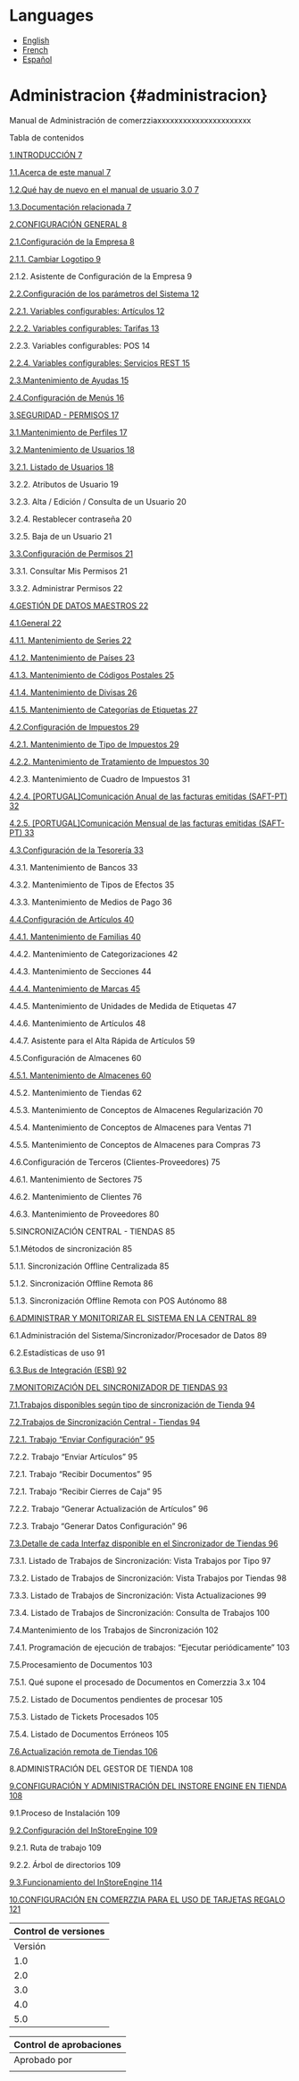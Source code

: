 # Languages

* [English](en/)
* [French](fr/)
* [Español](es/)


# Administracion {#administracion}
Manual de Administración de comerzziaxxxxxxxxxxxxxxxxxxxxxx

Tabla de contenidos

[1.INTRODUCCIÓN 7](export/introduccion/README.md)

[1.1.Acerca de este manual 7](export/introduccion/acerca_de_este_manual.md)

[1.2.Qué hay de nuevo en el manual de usuario 3.0 7](export/introduccion/que_hay_de_nuevo_en_el_manual_de_usuario_30.md)

[1.3.Documentación relacionada 7](export/introduccion/documentacion_relacionada.md)

[2.CONFIGURACIÓN GENERAL 8](export/configuracion_general/README.md)

[2.1.Configuración de la Empresa 8](export/configuracion_general/configuracion_de_la_empresa.md)

[2.1.1. Cambiar Logotipo 9](export/configuracion_general/configuracion_de_la_empresa.md#cambiar-logotipo)

2.1.2. Asistente de Configuración de la Empresa 9

[2.2.Configuración de los parámetros del Sistema 12](export/configuracion_general/configuracion_de_los_parametros_del_sistema.md)

[2.2.1. Variables configurables: Artículos 12](export/configuracion_general/configuracion_de_los_parametros_del_sistema.md#variables-configurables-art-culos)

[2.2.2. Variables configurables: Tarifas 13](export/configuracion_general/configuracion_de_los_parametros_del_sistema.md#variables-configurables-tarifas)

2.2.3. Variables configurables: POS 14

[2.2.4. Variables configurables: Servicios REST 15](export/configuracion_general/configuracion_de_los_parametros_del_sistema.md#variables-configurables-servicios-rest)

[2.3.Mantenimiento de Ayudas 15](export/configuracion_general/mantenimiento_de_ayudas.md)

[2.4.Configuración de Menús 16](export/configuracion_general/configuracion_de_menus.md)

[3.SEGURIDAD - PERMISOS 17](export/seguridad_-_permisos/README.md)

[3.1.Mantenimiento de Perfiles 17](export/seguridad_-_permisos/mantenimiento_de_perfiles.md)

[3.2.Mantenimiento de Usuarios 18](export/seguridad_-_permisos/mantenimiento_de_usuarios.md)

[3.2.1. Listado de Usuarios 18](export/seguridad_-_permisos/mantenimiento_de_usuarios.md#listado-de-usuarios)

3.2.2. Atributos de Usuario 19

3.2.3. Alta \/ Edición \/ Consulta de un Usuario 20

3.2.4. Restablecer contraseña 20

3.2.5. Baja de un Usuario 21

[3.3.Configuración de Permisos 21](export/seguridad_-_permisos/configuracion_de_permisos.md)

3.3.1. Consultar Mis Permisos 21

3.3.2. Administrar Permisos 22

[4.GESTIÓN DE DATOS MAESTROS 22](export/gestion_de_datos_maestros/README.md)

[4.1.General 22](export/gestion_de_datos_maestros/general.md)

[4.1.1. Mantenimiento de Series 22](export/gestion_de_datos_maestros/general.md#mantenimiento-de-series)

[4.1.2. Mantenimiento de Países 23](export/gestion_de_datos_maestros/general.md#mantenimiento-de-pa-ses)

[4.1.3. Mantenimiento de Códigos Postales 25](export/gestion_de_datos_maestros/general.md#mantenimiento-de-c-digos-postales)

[4.1.4. Mantenimiento de Divisas 26](export/gestion_de_datos_maestros/general.md#mantenimiento-de-divisas)

[4.1.5. Mantenimiento de Categorías de Etiquetas 27](export/gestion_de_datos_maestros/general.md#mantenimiento-de-categor-as-de-etiquetas)

[4.2.Configuración de Impuestos 29](export/gestion_de_datos_maestros/configuracion_de_impuestos.md)

[4.2.1. Mantenimiento de Tipo de Impuestos 29](export/gestion_de_datos_maestros/configuracion_de_impuestos.md#mantenimiento-de-tipo-de-impuestos)

[4.2.2. Mantenimiento de Tratamiento de Impuestos 30](export/gestion_de_datos_maestros/configuracion_de_impuestos.md#mantenimiento-de-tratamiento-de-impuestos)

4.2.3. Mantenimiento de Cuadro de Impuestos 31

[4.2.4. ](export/gestion_de_datos_maestros/configuracion_de_impuestos.md#portugal-comunicaci-n-anual-de-las-facturas-emitidas-saft-pt)[\[](export/gestion_de_datos_maestros/configuracion_de_impuestos.md#portugal-comunicaci-n-anual-de-las-facturas-emitidas-saft-pt)[PORTUGAL\]](export/gestion_de_datos_maestros/configuracion_de_impuestos.md#portugal-comunicaci-n-anual-de-las-facturas-emitidas-saft-pt)[Comunicación Anual de las facturas emitidas \(SAFT-PT\) 32](export/gestion_de_datos_maestros/configuracion_de_impuestos.md#portugal-comunicaci-n-anual-de-las-facturas-emitidas-saft-pt)

[4.2.5. ](export/gestion_de_datos_maestros/configuracion_de_impuestos.md#portugal-comunicaci-n-mensual-de-las-facturas-emitidas-saft-pt)[\[](export/gestion_de_datos_maestros/configuracion_de_impuestos.md#portugal-comunicaci-n-mensual-de-las-facturas-emitidas-saft-pt)[PORTUGAL\]](export/gestion_de_datos_maestros/configuracion_de_impuestos.md#portugal-comunicaci-n-mensual-de-las-facturas-emitidas-saft-pt)[Comunicación Mensual de las facturas emitidas \(SAFT-PT\) 33](export/gestion_de_datos_maestros/configuracion_de_impuestos.md#portugal-comunicaci-n-mensual-de-las-facturas-emitidas-saft-pt)

[4.3.Configuración de la Tesorería 33](export/gestion_de_datos_maestros/configuracion_de_la_tesoreria.md)

4.3.1. Mantenimiento de Bancos 33

4.3.2. Mantenimiento de Tipos de Efectos 35

4.3.3. Mantenimiento de Medios de Pago 36

[4.4.Configuración de Artículos 40](export/gestion_de_datos_maestros/configuracion_de_articulos.md)

[4.4.1. Mantenimiento de Familias 40](export/gestion_de_datos_maestros/configuracion_de_articulos.md#mantenimiento-de-familias)

4.4.2. Mantenimiento de Categorizaciones 42

4.4.3. Mantenimiento de Secciones 44

[4.4.4. Mantenimiento de Marcas 45](export/gestion_de_datos_maestros/configuracion_de_articulos.md#mantenimiento-de-marcas)

4.4.5. Mantenimiento de Unidades de Medida de Etiquetas 47

4.4.6. Mantenimiento de Artículos 48

4.4.7. Asistente para el Alta Rápida de Artículos 59

4.5.Configuración de Almacenes 60

[4.5.1. Mantenimiento de Almacenes 60](export/gestion_de_datos_maestros/configuracion_de_almacenes.md#mantenimiento-de-almacenes)

4.5.2. Mantenimiento de Tiendas 62

4.5.3. Mantenimiento de Conceptos de Almacenes Regularización 70

4.5.4. Mantenimiento de Conceptos de Almacenes para Ventas 71

4.5.5. Mantenimiento de Conceptos de Almacenes para Compras 73

4.6.Configuración de Terceros \(Clientes-Proveedores\) 75

4.6.1. Mantenimiento de Sectores 75

4.6.2. Mantenimiento de Clientes 76

4.6.3. Mantenimiento de Proveedores 80

5.SINCRONIZACIÓN CENTRAL - TIENDAS 85

5.1.Métodos de sincronización 85

5.1.1. Sincronización Offline Centralizada 85

5.1.2. Sincronización Offline Remota 86

5.1.3. Sincronización Offline Remota con POS Autónomo 88

[6.ADMINISTRAR Y MONITORIZAR EL SISTEMA EN LA CENTRAL 89](export/administrar_y_monitorizar_el_sistema_en_la_central/README.md)

6.1.Administración del Sistema\/Sincronizador\/Procesador de Datos 89

6.2.Estadísticas de uso 91

[6.3.Bus de Integración \(ESB\) 92](export/administrar_y_monitorizar_el_sistema_en_la_central/bus_de_integracion_esb.md)

[7.MONITORIZACIÓN DEL SINCRONIZADOR DE TIENDAS 93](export/monitorizacion_del_sincronizador_de_tiendas/README.md)

[7.1.Trabajos disponibles según tipo de sincronización de Tienda 94](export/monitorizacion_del_sincronizador_de_tiendas/trabajos_disponibles_segun_tipo_de_sincronizacion_.md)

[7.2.Trabajos de Sincronización Central - Tiendas 94](export/monitorizacion_del_sincronizador_de_tiendas/trabajos_de_sincronizacion_central_-_tiendas.md)

[7.2.1. Trabajo “Enviar Configuración” 95](export/monitorizacion_del_sincronizador_de_tiendas/trabajos_de_sincronizacion_central_-_tiendas.md#trabajo-enviar-configuraci-n)

7.2.2. Trabajo “Enviar Artículos” 95

7.2.1. Trabajo “Recibir Documentos” 95

7.2.1. Trabajo “Recibir Cierres de Caja” 95

7.2.2. Trabajo “Generar Actualización de Artículos” 96

7.2.3. Trabajo “Generar Datos Configuración” 96

[7.3.Detalle de cada Interfaz disponible en el Sincronizador de Tiendas 96](export/monitorizacion_del_sincronizador_de_tiendas/detalle_de_cada_interfaz_disponible_en_el_sincroni.md)

7.3.1. Listado de Trabajos de Sincronización: Vista Trabajos por Tipo 97

7.3.2. Listado de Trabajos de Sincronización: Vista Trabajos por Tiendas 98

7.3.3. Listado de Trabajos de Sincronización: Vista Actualizaciones 99

7.3.4. Listado de Trabajos de Sincronización: Consulta de Trabajos 100

7.4.Mantenimiento de los Trabajos de Sincronización 102

7.4.1. Programación de ejecución de trabajos: “Ejecutar periódicamente” 103

7.5.Procesamiento de Documentos 103

7.5.1. Qué supone el procesado de Documentos en Comerzzia 3.x 104

7.5.2. Listado de Documentos pendientes de procesar 105

7.5.3. Listado de Tickets Procesados 105

7.5.4. Listado de Documentos Erróneos 105

[7.6.Actualización remota de Tiendas 106](export/monitorizacion_del_sincronizador_de_tiendas/actualizacion_remota_de_tiendas.md)

8.ADMINISTRACIÓN DEL GESTOR DE TIENDA 108

[9.CONFIGURACIÓN Y ADMINISTRACIÓN DEL INSTORE ENGINE EN TIENDA 108](export/configuracion_y_administracion_del_instore_engine_/README.md)

9.1.Proceso de Instalación 109

[9.2.Configuración del InStoreEngine 109](export/configuracion_y_administracion_del_instore_engine_/configuracion_del_instoreengine.md)

9.2.1. Ruta de trabajo 109

9.2.2. Árbol de directorios 109

[9.3.Funcionamiento del InStoreEngine 114](export/configuracion_y_administracion_del_instore_engine_/funcionamiento_del_instoreengine.md)

[10.CONFIGURACIÓN EN COMERZZIA PARA EL USO DE TARJETAS REGALO 121](export/configuracion_en_comerzzia_para_el_uso_de_tarjetas.md)

| Control de versiones |
| --- |
| Versión | Autor | Descripción | Fecha |
| 1.0 | MJLC | Versión Inicial |  |
| 2.0 | MJLC | Inclusión de Mantenimiento de categorías de etiquetas | 15\/06\/2015 |
| 3.0 | MJLC | Eliminado del punto 5 del manual el tipo de sincronización Manual. | 17\/09\/2015 |
| 4.0 | MJLC | Inclusión de Apdo 9.2 Configuración del InStoreEngine orientado a la fase de implantación y mantenimiento del ISE | 19\/01\/2016 |
| 5.0 | MJLC | Modificación ubicación “Mantenimiento de Categorías de Etiquetas” a Apdo 4.3 General. | 28\/04\/2016 |

| Control de aprobaciones |
| --- |
| Aprobado por | Entidad\/Departamento | Fecha |
|  |  |  |

